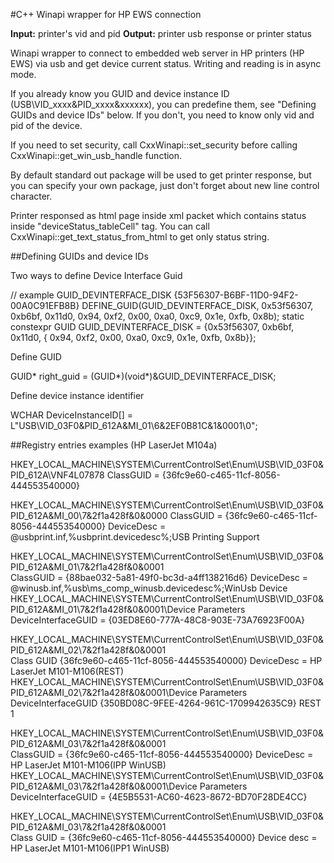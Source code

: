 #C++ Winapi wrapper for HP EWS connection

**Input:** printer's vid and pid
**Output:** printer usb response or printer status

Winapi wrapper to connect to embedded web server in HP printers (HP EWS) via usb and get device current status.
Writing and reading is in async mode. 

If you already know you GUID and device instance ID (USB\VID_xxxx&PID_xxxx&xxxxxx), you can predefine them, see "Defining GUIDs and device IDs" below. If you don't, you need to know only vid and pid of the device.

If you need to set security, call CxxWinapi::set_security before calling CxxWinapi::get_win_usb_handle function.

By default standard out package will be used to get printer response, but you can specify your own package, just don't forget about new line control character.

Printer responsed as html page inside xml packet which contains status inside "deviceStatus_tableCell" tag. You can call CxxWinapi::get_text_status_from_html to get only status string.


##Defining GUIDs and device IDs

Two ways to define Device Interface Guid

// example  GUID_DEVINTERFACE_DISK {53F56307-B6BF-11D0-94F2-00A0C91EFB8B}
DEFINE_GUID(GUID_DEVINTERFACE_DISK, 0x53f56307, 0xb6bf, 0x11d0, 0x94, 0xf2, 0x00, 0xa0, 0xc9, 0x1e, 0xfb, 0x8b);
static constexpr GUID GUID_DEVINTERFACE_DISK = {0x53f56307, 0xb6bf, 0x11d0, { 0x94, 0xf2, 0x00, 0xa0, 0xc9, 0x1e, 0xfb, 0x8b}};

Define GUID 

GUID* right_guid = (GUID*)(void*)&GUID_DEVINTERFACE_DISK;

Define device instance identifier

WCHAR DeviceInstanceID[] = L"USB\\VID_03F0&PID_612A&MI_01\\6&2EF0B81C&1&0001\0";


##Registry entries examples (HP LaserJet M104a)

HKEY_LOCAL_MACHINE\SYSTEM\CurrentControlSet\Enum\USB\VID_03F0&PID_612A\VNF4L07878
ClassGUID = {36fc9e60-c465-11cf-8056-444553540000}

HKEY_LOCAL_MACHINE\SYSTEM\CurrentControlSet\Enum\USB\VID_03F0&PID_612A&MI_00\7&2f1a428f&0&0000
ClassGUID = {36fc9e60-c465-11cf-8056-444553540000}
DeviceDesc = @usbprint.inf,%usbprint.devicedesc%;USB Printing Support

HKEY_LOCAL_MACHINE\SYSTEM\CurrentControlSet\Enum\USB\VID_03F0&PID_612A&MI_01\7&2f1a428f&0&0001\
ClassGUID = {88bae032-5a81-49f0-bc3d-a4ff138216d6}
DeviceDesc = @winusb.inf,%usb\ms_comp_winusb.devicedesc%;WinUsb Device
HKEY_LOCAL_MACHINE\SYSTEM\CurrentControlSet\Enum\USB\VID_03F0&PID_612A&MI_01\7&2f1a428f&0&0001\Device Parameters
DeviceInterfaceGUID = {03ED8E60-777A-48C8-903E-73A76923F00A}

HKEY_LOCAL_MACHINE\SYSTEM\CurrentControlSet\Enum\USB\VID_03F0&PID_612A&MI_02\7&2f1a428f&0&0001\
Class GUID {36fc9e60-c465-11cf-8056-444553540000}
DeviceDesc = HP LaserJet M101-M106(REST)
HKEY_LOCAL_MACHINE\SYSTEM\CurrentControlSet\Enum\USB\VID_03F0&PID_612A&MI_02\7&2f1a428f&0&0001\Device Parameters
DeviceInterfaceGUID {350BD08C-9FEE-4264-961C-1709942635C9}
REST 1

HKEY_LOCAL_MACHINE\SYSTEM\CurrentControlSet\Enum\USB\VID_03F0&PID_612A&MI_03\7&2f1a428f&0&0001\
ClassGUID = {36fc9e60-c465-11cf-8056-444553540000}
DeviceDesc = HP LaserJet M101-M106(IPP WinUSB)
HKEY_LOCAL_MACHINE\SYSTEM\CurrentControlSet\Enum\USB\VID_03F0&PID_612A&MI_03\7&2f1a428f&0&0001\Device Parameters
DeviceInterfaceGUID = {4E5B5531-AC60-4623-8672-BD70F28DE4CC}

HKEY_LOCAL_MACHINE\SYSTEM\CurrentControlSet\Enum\USB\VID_03F0&PID_612A&MI_03\7&2f1a428f&0&0001\
Class GUID = {36fc9e60-c465-11cf-8056-444553540000}
Device desc = HP LaserJet M101-M106(IPP1 WinUSB)
